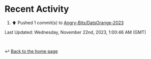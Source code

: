 # Recent Activity

<!--RECENT_ACTIVITY:start-->
1. ⬆️ Pushed 1 commit(s) to [Angry-Bits/DatsOrange-2023](https://github.com/Angry-Bits/DatsOrange-2023)<br>
<!--RECENT_ACTIVITY:end-->

<!--RECENT_ACTIVITY:last_update-->
Last Updated: Wednesday, November 22nd, 2023, 1:00:46 AM (GMT)
<!--RECENT_ACTIVITY:last_update_end-->

<br>

↩️ [Back to the home page](/README.md)
